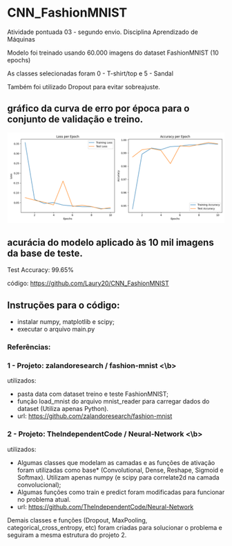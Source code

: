 # CNN_FashionMNIST
Atividade pontuada 03 - segundo envio. Disciplina Aprendizado de Máquinas

Modelo foi treinado usando 60.000 imagens do dataset FashionMNIST (10 epochs)

As classes selecionadas foram 0 - T-shirt/top e 5 - Sandal

Também foi utilizado Dropout para evitar sobreajuste.

## gráfico da curva de erro por época para o conjunto de validação e treino.

![alt text](plot.png)

## acurácia do modelo aplicado às 10 mil imagens da base de teste.
Test Accuracy: 99.65%


código:
https://github.com/Laury20/CNN_FashionMNIST

## Instruções para o código:
* instalar numpy, matplotlib e scipy;
* executar o arquivo main.py

### Referências:

### 1 - Projeto: zalandoresearch / fashion-mnist <\b>
utilizados:
* pasta data com dataset treino e teste FashionMNIST;
* função load_mnist do arquivo mnist_reader para carregar dados do dataset (Utiliza apenas Python).
* url: https://github.com/zalandoresearch/fashion-mnist

### 2 - Projeto: TheIndependentCode / Neural-Network <\b>
utilizados:
* Algumas classes que modelam as camadas e as funções de ativação foram utilizadas como base* 
(Convolutional, Dense, Reshape, Sigmoid e Softmax). Utilizam apenas numpy (e scipy para correlate2d na camada convolucional);
* Algumas funções como train e predict foram modificadas para funcionar no problema atual.
* url: https://github.com/TheIndependentCode/Neural-Network

Demais classes e funções (Dropout, MaxPooling, categorical_cross_entropy, etc)
foram criadas para solucionar o problema e seguiram a mesma estrutura do projeto 2.


